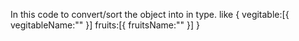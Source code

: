 In this code to convert/sort the object into in type. 
like {
    vegitable:[{
        vegitableName:""
    }]
    fruits:[{
        fruitsName:""
    }]
}